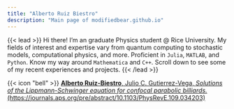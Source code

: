 ```yaml
---
title: "Alberto Ruiz Biestro"
description: "Main page of modifiedbear.github.io"
---
```


{{< lead >}} Hi there! I’m an graduate Physics student \@ Rice University. My fields of interest and expertise vary from quantum computing to stochastic models, computational physics, and more. Proficient in `Julia`, `MATLAB`, and `Python`. Know my way around `Mathematica` and `C++`. Scroll down to see some of my recent experiences and projects. {{< /lead >}}

<!--- Some emphasize block with HTML block  -->
<div class="flex px-4 py-2 mb-8 text-base rounded-md bg-primary-100 dark:bg-primary-900 bg-primary-600">
  <span class="flex items-center ltr:pr-3 rtl:pl-3 text-primary-400">
    {{< icon "bell" >}}
  </span>
  <span class="flex items-center justify-between grow dark:text-neutral-300">
    <!-- <span class="prose dark:prose-invert">Recent paper</span> -->
    <span class="prose dark:prose-invert">
    <a href="https://journals.aps.org/pre/abstract/10.1103/PhysRevE.109.034203" class="px-0 !text-neutral !no-underline rounded-md hover:!bg-primary-500  dark:hover:!bg-primary-700 justify-simple">
    <b>Alberto Ruiz-Biestro</b>, Julio C. Gutierrez-Vega, <i class="justify-simple">Solutions of the Lippmann-Schwinger equation for confocal parabolic billiards.</i> (https://journals.aps.org/pre/abstract/10.1103/PhysRevE.109.034203)
    </a>
    <!-- Check out my submitted preprint: </a> -->
    <!-- <br>z -->
    <!-- <a href="https://arxiv.org/abs/2312.07396" class="px-4 !text-neutral !no-underline rounded-md bg-primary-600 hover:!bg-primary-500 dark:bg-primary-800 dark:hover:!bg-primary-700">🔗 arXiv:2312.07396</a> -->
    </span>
  </span>
</div>
<!--- End of the block  -->
